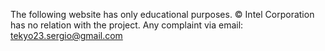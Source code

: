 The following website has only educational purposes.
© Intel Corporation has no relation with the project.
Any complaint via email: tekyo23.sergio@gmail.com
